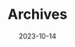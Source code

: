 ---
title: "Archives"
date: 2023-10-14
layout: "archives"
slug: "archives"
menu:
    main:
        weight: 3
        params: 
            icon: archives
---